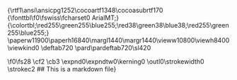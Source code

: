 {\rtf1\ansi\ansicpg1252\cocoartf1348\cocoasubrtf170
{\fonttbl\f0\fswiss\fcharset0 ArialMT;}
{\colortbl;\red255\green255\blue255;\red38\green38\blue38;\red255\green255\blue255;}
\paperw11900\paperh16840\margl1440\margr1440\vieww10800\viewh8400\viewkind0
\deftab720
\pard\pardeftab720\sl420

\f0\fs28 \cf2 \cb3 \expnd0\expndtw0\kerning0
\outl0\strokewidth0 \strokec2 ## This is a markdown file}